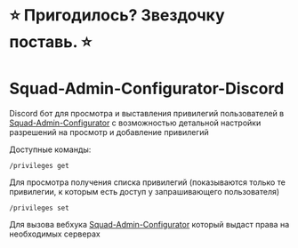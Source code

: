 # **⭐ Пригодилось? Звездочку поставь. ⭐**

# Squad-Admin-Configurator-Discord

Discord бот для просмотра и выставления привилегий пользователей в [Squad-Admin-Configurator](https://github.com/ar1ocker/Squad-Admin-Configurator) с возможностью детальной настройки разрешений на просмотр и добавление привилегий

Доступные команды:
```
/privileges get
```

Для просмотра получения списка привилегий (показываются только те привилегии, к которым есть доступ у запрашивающего пользователя)

```
/privileges set
```

Для вызова вебхука [Squad-Admin-Configurator](https://github.com/ar1ocker/Squad-Admin-Configurator) который выдаст права на необходимых серверах
